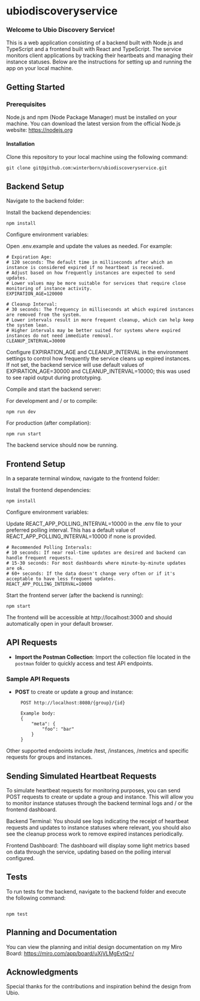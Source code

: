 # ubiodiscoveryservice

### Welcome to Ubio Discovery Service!

This is a web application consisting of a backend built with Node.js and TypeScript and a frontend built with React and TypeScript. The service monitors client applications by tracking their heartbeats and managing their instance statuses. Below are the instructions for setting up and running the app on your local machine.

## Getting Started

### Prerequisites

Node.js and npm (Node Package Manager) must be installed on your machine. You can download the latest version from the official Node.js website: https://nodejs.org

#### Installation

Clone this repository to your local machine using the following command:

```
git clone git@github.com:winterborn/ubiodiscoveryservice.git
```

## Backend Setup

Navigate to the backend folder:

Install the backend dependencies:

```
npm install
```

Configure environment variables:

Open .env.example and update the values as needed. For example:

```
# Expiration Age:
# 120 seconds: The default time in milliseconds after which an instance is considered expired if no heartbeat is received.
# Adjust based on how frequently instances are expected to send updates.
# Lower values may be more suitable for services that require close monitoring of instance activity.
EXPIRATION_AGE=120000

# Cleanup Interval:
# 30 seconds: The frequency in milliseconds at which expired instances are removed from the system.
# Lower intervals result in more frequent cleanup, which can help keep the system lean.
# Higher intervals may be better suited for systems where expired instances do not need immediate removal.
CLEANUP_INTERVAL=30000
```

Configure EXPIRATION_AGE and CLEANUP_INTERVAL in the environment settings to control how frequently the service cleans up expired instances.
If not set, the backend service will use default values of EXPIRATION_AGE=30000 and CLEANUP_INTERVAL=10000; this was used to see rapid output during prototyping.

Compile and start the backend server:

For development and / or to compile:

```
npm run dev
```

For production (after compilation):

```
npm run start
```

The backend service should now be running.

## Frontend Setup

In a separate terminal window, navigate to the frontend folder:

Install the frontend dependencies:

```
npm install
```

Configure environment variables:

Update REACT_APP_POLLING_INTERVAL=10000 in the .env file to your preferred polling interval. This has a default value of REACT_APP_POLLING_INTERVAL=10000 if none is provided.

```
# Recommended Polling Intervals:
# 10 seconds: If near real-time updates are desired and backend can handle frequent requests.
# 15-30 seconds: For most dashboards where minute-by-minute updates are ok.
# 60+ seconds: If the data doesn't change very often or if it's acceptable to have less frequent updates.
REACT_APP_POLLING_INTERVAL=10000
```

Start the frontend server (after the backend is running):

```
npm start
```

The frontend will be accessible at http://localhost:3000 and should automatically open in your default browser.

## API Requests

- **Import the Postman Collection**: Import the collection file located in the `postman` folder to quickly access and test API endpoints.

### Sample API Requests

- **POST** to create or update a group and instance:

  ```
    POST http://localhost:8080/{group}/{id}

    Example body:
    {
        "meta": {
            "foo": "bar"
        }
    }

  ```

Other supported endpoints include /test, /instances, /metrics and specific requests for groups and instances.

## Sending Simulated Heartbeat Requests

To simulate heartbeat requests for monitoring purposes, you can send POST requests to create or update a group and instance. This will allow you to monitor instance statuses through the backend terminal logs and / or the frontend dashboard.

Backend Terminal: You should see logs indicating the receipt of heartbeat requests and updates to instance statuses where relevant, you should also see the cleanup process work to remove expired instances periodically.

Frontend Dashboard: The dashboard will display some light metrics based on data through the service, updating based on the polling interval configured.

## Tests

To run tests for the backend, navigate to the backend folder and execute the following command:

```

npm test

```

## Planning and Documentation

You can view the planning and initial design documentation on my Miro Board: https://miro.com/app/board/uXjVLMgEvtQ=/

## Acknowledgments

Special thanks for the contributions and inspiration behind the design from Ubio.
